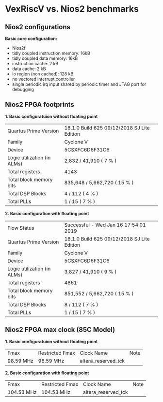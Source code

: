 # VexRiscV vs. Nios2 benchmarks

## Nios2 configurations

**Basic core configuration:**

* Nios2f
* tidly coupled instruction memory: 16kB
* tidly coupled data memory: 16kB
* instruction cache: 2 kB
* data cache: 2 kB
* io region (non cached): 128 kB
* no vectored interrupt controller
* single periodic irq input shared by periodic timer and JTAG port for debugging

## Nios2 FPGA footprints

**1. Basic configuratuion without floating point**

|                                 |                                             |
|---------------------------------|:--------------------------------------------|
| Quartus Prime Version           | 18.1.0 Build 625 09/12/2018 SJ Lite Edition |
| Family                          | Cyclone V                                   |
| Device                          | 5CSXFC6D6F31C6                              |
| Logic utilization (in ALMs)     | 2,832 / 41,910 ( 7 % )                      |
| Total registers                 | 4143                                        |
| Total block memory bits         | 835,648 / 5,662,720 ( 15 % )                |
| Total DSP Blocks                | 4 / 112 ( 4 % )                             |
| Total PLLs                      | 1 / 15 ( 7 % )                              |


**2. Basic configuration with floating point**

|                                 |                                             |
|---------------------------------|:--------------------------------------------|
| Flow Status                     | Successful - Wed Jan 16 17:54:01 2019       |
| Quartus Prime Version           | 18.1.0 Build 625 09/12/2018 SJ Lite Edition |
| Family                          | Cyclone V                                   |
| Device                          | 5CSXFC6D6F31C6                              |
| Logic utilization (in ALMs)     | 3,827 / 41,910 ( 9 % )                      |
| Total registers                 | 4861                                        |
| Total block memory bits         | 851,552 / 5,662,720 ( 15 % )                |
| Total DSP Blocks                | 8 / 112 ( 7 % )                             |
| Total PLLs                      | 1 / 15 ( 7 % )                              |

## Nios2 FPGA max clock (85C Model)

**1. Basic configuratuion without floating point**

|           |                 |                     |      |
|-----------|-----------------|---------------------|------|
| Fmax      | Restricted Fmax | Clock Name          | Note |
| 98.59 MHz | 98.59 MHz       | altera_reserved_tck |      |

**2. Basic configuration with floating point**

|            |                 |                     |      |
|------------|-----------------|---------------------|------|
| Fmax       | Restricted Fmax | Clock Name          | Note |
| 104.53 MHz | 104.53 MHz      | altera_reserved_tck |      |

